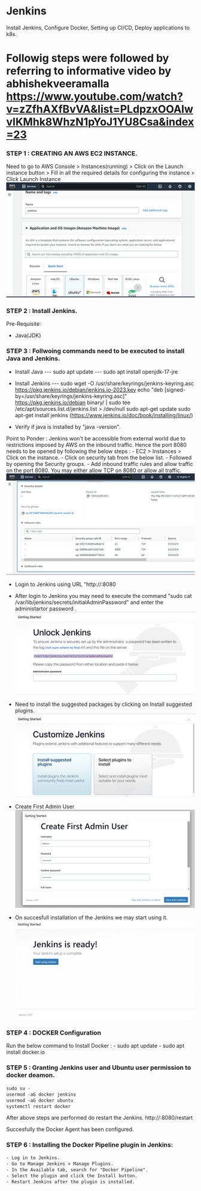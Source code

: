 # Jenkins
Install Jenkins, Configure Docker, Setting up CI/CD, Deploy applications to k8s.

# Followig steps were followed by referring to informative video by abhishekveeramalla https://www.youtube.com/watch?v=zZfhAXfBvVA&list=PLdpzxOOAlwvIKMhk8WhzN1pYoJ1YU8Csa&index=23  

### STEP 1 : CREATING AN AWS EC2 INSTANCE.
Need to go to AWS Console > Instances(running) > Click on the Launch instance button > Fill in all the required details for configuring the instance > Click Launch Instance
![alt text](./images/image1.png)

### STEP 2 : Install Jenkins.
Pre-Requisite:
 - Java(JDK)

### STEP 3 : Follwoing commands need to be executed to install Java and Jenkins.
- Install Java
--- sudo apt update
--- sudo apt install openjdk-17-jre 

- Install Jenkins 
 --- sudo wget -O /usr/share/keyrings/jenkins-keyring.asc \
  https://pkg.jenkins.io/debian/jenkins.io-2023.key
echo "deb [signed-by=/usr/share/keyrings/jenkins-keyring.asc]" \
  https://pkg.jenkins.io/debian binary/ | sudo tee \
  /etc/apt/sources.list.d/jenkins.list > /dev/null
sudo apt-get update
sudo apt-get install jenkins
(https://www.jenkins.io/doc/book/installing/linux/)

- Verify if java is installed by "java -version".

Point to Ponder : Jenkins won't be accessible from external world due to restrictions imposed by AWS on the inbound traffic. Hence the port 8080 needs to be opened by following the below steps : 
    - EC2 > Instances > Click on the instance.
    - Click on security tab from the below list.
    - Followed by opening the Security groups.
    - Add inbound traffic rules and allow traffic on the port 8080. You may either allow TCP on 8080 or allow all traffic.
    ![inbound rules](./images/image2.png)

- Login to Jenkins using URL "http://<Public IP_address of the EC2 instance>:8080

- After login to Jenkins you may need to execute the command "sudo cat /var/lib/jenkins/secrets/initialAdminPassword" and enter the administartor password .
![admin passowrd](./images/image3.png)

- Need to install the suggested packages by clicking on Install suggested plugins.
![Installing required plugins](./images/image4.png)

- Create First Admin User
![admin user](./images/image5.png)

- On succesfull installation of the Jenkins we may start using it.
![Jenkins](./images/image6.png)

### STEP 4 : DOCKER Configuration
Run the below command to Install Docker :
    - sudo apt update
    - sudo apt install docker.io

### STEP 5 : Granting Jenkins user and Ubuntu user permission to docker deamon.
    sudo su - 
    usermod -aG docker jenkins
    usermod -aG docker ubuntu
    systemctl restart docker

After above steps are performed do restart the Jenkins.
http://<ec2-instance-public-ip>:8080/restart

Succesfully the Docker Agent has been configured.

### STEP 6 : Installing the Docker Pipeline plugin in Jenkins:

    - Log in to Jenkins.
    - Go to Manage Jenkins > Manage Plugins.
    - In the Available tab, search for "Docker Pipeline".
    - Select the plugin and click the Install button.
    - Restart Jenkins after the plugin is installed.